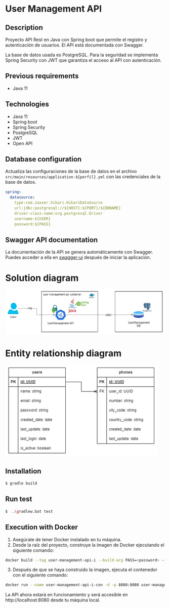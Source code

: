 # User Management API

## Description

Proyecto API Rest en Java con Spring boot que permite el registro y autenticación de usuarios. El API está documentada
con Swagger.

La base de datos usada es PostgreSQL. Para la seguridad se implementa Spring Security con JWT que garantiza el acceso al
API con autenticación.

## Previous requirements

- Java 11

## Technologies

- Java 11
- Spring boot
- Spring Security
- PostgreSQL
- JWT
- Open API

## Database configuration

Actualiza las configuraciones de la base de datos en el archivo `src/main/resources/application-${perfil}.yml` con las
credenciales de la base de datos.

```yaml
spring:
  datasource:
    type:com.zaxxer.hikari.HikariDataSource
    url:jdbc:postgresql://${HOST}:${PORT}/${DBNAME}
    driver-class-name:org.postgresql.Driver
    username:${USER}
    password:${PASS}
```

## Swagger API documentation

La documentación de la API se genera automáticamente con Swagger. Puedes acceder a ella
en [swagger-ui](http://localhost:8080/user-management-api/swagger-ui/index.html) después de iniciar la aplicación.

# Solution diagram

![solution diagram.jpg](assets/solution_diagram.jpg)

# Entity relationship diagram

![er diagram.jpg](assets/er_diagram.jpg)

## Installation

```bash
$ gradle build
```

## Run test

```bash
$  .\gradlew.bat test
```

## Execution with Docker

1. Asegúrate de tener Docker instalado en tu máquina.
2. Desde la raíz del proyecto, construye la imagen de Docker ejecutando el siguiente comando:

```bash
docker build --tag user-management-api-i --build-arg PASS=<password> --build-arg USER=<user> --build-arg HOST=<host> --build-arg PORT=<port> --build-arg DBNAME=<name> .
```

3. Después de que se haya construido la imagen, ejecuta el contenedor con el siguiente comando:

```bash
docker run --name user-management-api-i-con -d -p 8080:8080 user-management-api-i:latest
```

La API ahora estará en funcionamiento y será accesible en http://localhost:8080 desde tu máquina local.
